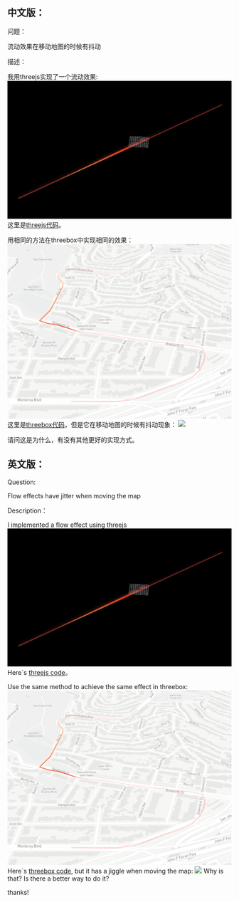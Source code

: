 ## 中文版：
问题：

流动效果在移动地图的时候有抖动

描述：

我用threejs实现了一个流动效果:
![](./screenshot/threejs-effect.png)
这里是[threejs代码](./threejs.html)。


用相同的方法在threebox中实现相同的效果：
![](./screenshot/threebox-effect.png)
这里是[threebox代码](./threebox.html)，但是它在移动地图的时候有抖动现象：
![](./screenshot/GIF.gif)

请问这是为什么，有没有其他更好的实现方式。



## 英文版：
Question: 

Flow effects have jitter when moving the map

Description：

I implemented a flow effect using threejs
![](./screenshot/threejs-effect.png)
Here`s [threejs code](./threejs.html)。

Use the same method to achieve the same effect in threebox:
![](./screenshot/threebox-effect.png)
Here`s [threebox code](./threebox.html), but it has a jiggle when moving the map:
![](./screenshot/GIF.gif)
Why is that? Is there a better way to do it?

thanks!

